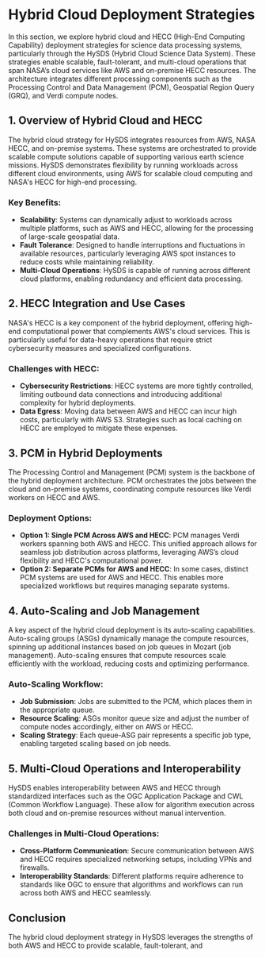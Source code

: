 # Hybrid Cloud Deployment Strategies

In this section, we explore hybrid cloud and HECC (High-End Computing Capability) deployment strategies for science data processing systems, particularly through the HySDS (Hybrid Cloud Science Data System). These strategies enable scalable, fault-tolerant, and multi-cloud operations that span NASA’s cloud services like AWS and on-premise HECC resources. The architecture integrates different processing components such as the Processing Control and Data Management (PCM), Geospatial Region Query (GRQ), and Verdi compute nodes.

## 1. **Overview of Hybrid Cloud and HECC**

The hybrid cloud strategy for HySDS integrates resources from AWS, NASA HECC, and on-premise systems. These systems are orchestrated to provide scalable compute solutions capable of supporting various earth science missions. HySDS demonstrates flexibility by running workloads across different cloud environments, using AWS for scalable cloud computing and NASA's HECC for high-end processing.

### Key Benefits:
- **Scalability**: Systems can dynamically adjust to workloads across multiple platforms, such as AWS and HECC, allowing for the processing of large-scale geospatial data.
- **Fault Tolerance**: Designed to handle interruptions and fluctuations in available resources, particularly leveraging AWS spot instances to reduce costs while maintaining reliability.
- **Multi-Cloud Operations**: HySDS is capable of running across different cloud platforms, enabling redundancy and efficient data processing.

## 2. **HECC Integration and Use Cases**

NASA's HECC is a key component of the hybrid deployment, offering high-end computational power that complements AWS's cloud services. This is particularly useful for data-heavy operations that require strict cybersecurity measures and specialized configurations.

### Challenges with HECC:
- **Cybersecurity Restrictions**: HECC systems are more tightly controlled, limiting outbound data connections and introducing additional complexity for hybrid deployments.
- **Data Egress**: Moving data between AWS and HECC can incur high costs, particularly with AWS S3. Strategies such as local caching on HECC are employed to mitigate these expenses.

## 3. **PCM in Hybrid Deployments**

The Processing Control and Management (PCM) system is the backbone of the hybrid deployment architecture. PCM orchestrates the jobs between the cloud and on-premise systems, coordinating compute resources like Verdi workers on HECC and AWS.

### Deployment Options:
- **Option 1: Single PCM Across AWS and HECC**: PCM manages Verdi workers spanning both AWS and HECC. This unified approach allows for seamless job distribution across platforms, leveraging AWS’s cloud flexibility and HECC's computational power.
- **Option 2: Separate PCMs for AWS and HECC**: In some cases, distinct PCM systems are used for AWS and HECC. This enables more specialized workflows but requires managing separate systems.

## 4. **Auto-Scaling and Job Management**

A key aspect of the hybrid cloud deployment is its auto-scaling capabilities. Auto-scaling groups (ASGs) dynamically manage the compute resources, spinning up additional instances based on job queues in Mozart (job management). Auto-scaling ensures that compute resources scale efficiently with the workload, reducing costs and optimizing performance.

### Auto-Scaling Workflow:
- **Job Submission**: Jobs are submitted to the PCM, which places them in the appropriate queue.
- **Resource Scaling**: ASGs monitor queue size and adjust the number of compute nodes accordingly, either on AWS or HECC.
- **Scaling Strategy**: Each queue-ASG pair represents a specific job type, enabling targeted scaling based on job needs.

## 5. **Multi-Cloud Operations and Interoperability**

HySDS enables interoperability between AWS and HECC through standardized interfaces such as the OGC Application Package and CWL (Common Workflow Language). These allow for algorithm execution across both cloud and on-premise resources without manual intervention.

### Challenges in Multi-Cloud Operations:
- **Cross-Platform Communication**: Secure communication between AWS and HECC requires specialized networking setups, including VPNs and firewalls.
- **Interoperability Standards**: Different platforms require adherence to standards like OGC to ensure that algorithms and workflows can run across both AWS and HECC seamlessly.

## Conclusion

The hybrid cloud deployment strategy in HySDS leverages the strengths of both AWS and HECC to provide scalable, fault-tolerant, and
